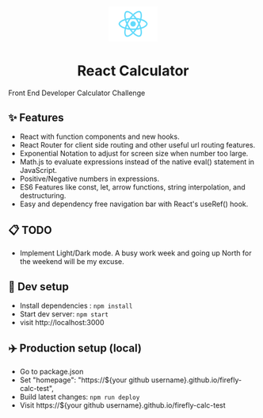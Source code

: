 <p align="center">
  <a href="#">
    <img src="./src/logo.svg" width="100" />
  </a>
  <h1 align="center">
  React Calculator
</h1>
</p>


Front End Developer Calculator Challenge

## ✨ Features

- React with function components and new hooks.
- React Router for client side routing and other useful url routing features.
- Exponential Notation to adjust for screen size when number too large.
- Math.js to evaluate expressions instead of the native eval() statement in JavaScript.
- Positive/Negative numbers in expressions.
- ES6 Features like const, let, arrow functions, string interpolation, and destructuring. 
- Easy and dependency free navigation bar with React's useRef() hook.

## 📋 TODO

- Implement Light/Dark mode. A busy work week and going up North for the weekend will be my excuse.

## 🚀 Dev setup

- Install dependencies : `npm install`
- Start dev server: `npm start`
- visit http://localhost:3000

## ✈️ Production setup (local)
- Go to package.json
- Set "homepage": "https://${your github username}.github.io/firefly-calc-test",
- Build latest changes: `npm run deploy`
- Visit https://${your github username}.github.io/firefly-calc-test
